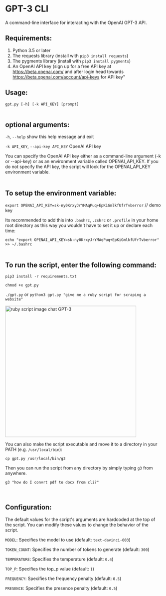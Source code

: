 # GPT-3 CLI
A command-line interface for interacting with the OpenAI GPT-3 API.

## Requirements:
1. Python 3.5 or later
1. The requests library (install with `pip3 install requests`)
1. The pygments library (install with `pip3 install pygments`)
1. An OpenAI API key (sign up for a free API key at https://beta.openai.com/ and after login head towards https://beta.openai.com/account/api-keys for API key"

## Usage:

```gpt.py [-h] [-k API_KEY] [prompt]```
<br />
<br />

## optional arguments:

  `-h`, `--help` show this help message and exit
  
  `-k API_KEY`, `--api-key API_KEY` OpenAI API key

You can specify the OpenAI API key either as a command-line argument (-k or --api-key) or as an environment variable called OPENAI_API_KEY. If you do not specify the API key, the script will look for the OPENAI_API_KEY environment variable.
<br />
<br />

## To setup the environment variable: 

```export OPENAI_API_KEY=sk-ny0KrxyJrYMAqPuq+EpKiGmlkfUfrTvberror``` // demo key

Its recommended to add this into `.bashrc`, `.zshrc` or `.profile` in your home root directory as this way you wouldn't have to set it up or declare each time:

```echo "export OPENAI_API_KEY=sk-ny0KrxyJrYMAqPuq+EpKiGmlkfUfrTvberror" >> ~/.bashrc```
<br />
<br />

## To run the script, enter the following command:

```pip3 install -r requirements.txt```

```chmod +x gpt.py```

`./gpt.py` or `python3 gpt.py "give me a ruby script for scraping a website"`


<p align="left">
  <img src="https://beeimg.com/images/w83430868521.png" width="420" height="420"  title="ruby script image chat GPT-3">
</p>

You can also make the script executable and move it to a directory in your PATH (e.g. `/usr/local/bin`):

```cp gpt.py /usr/local/bin/g3```

Then you can run the script from any directory by simply typing `g3` from anywhere.

```g3 "how do I convrt pdf to docx from cli?"```

<br />

## Configuration:
The default values for the script's arguments are hardcoded at the top of the script. You can modify these values to change the behavior of the script.

`MODEL`: Specifies the model to use (default: `text-davinci-003`)

`TOKEN_COUNT`: Specifies the number of tokens to generate (default: `300`)

`TEMPERATURE`: Specifies the temperature (default: `0.4`)

`TOP_P`: Specifies the top_p value (default: `1`)

`FREQUENCY`: Specifies the frequency penalty (default: `0.5`)

`PRESENCE`: Specifies the presence penalty (default: `0.5`)
